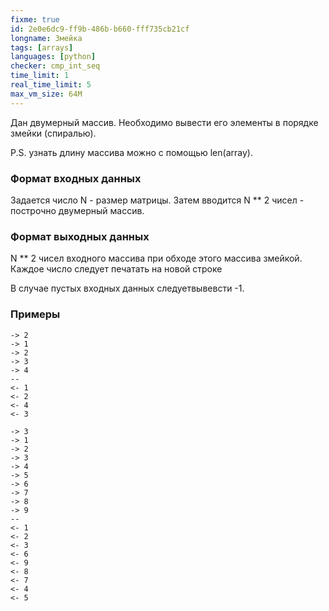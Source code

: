 ```yaml
---
fixme: true
id: 2e0e6dc9-ff9b-486b-b660-fff735cb21cf
longname: Змейка
tags: [arrays]
languages: [python]
checker: cmp_int_seq
time_limit: 1
real_time_limit: 5
max_vm_size: 64M
---
```


Дан двумерный массив. Необходимо вывести его элементы в порядке змейки (спиралью). 

P.S. узнать длину массива можно с помощью len(array).

### Формат входных данных

Задается число N - размер матрицы. Затем вводится N ** 2 чисел - построчно двумерный массив. 

### Формат выходных данных

N ** 2 чисел входного массива при обходе этого массива змейкой. Каждое число следует печатать на новой строке

В случае пустых входных данных следуетвывевсти -1.

### Примеры

```
-> 2
-> 1 
-> 2
-> 3
-> 4
--
<- 1 
<- 2
<- 4
<- 3
```

```
-> 3
-> 1
-> 2
-> 3
-> 4
-> 5
-> 6
-> 7
-> 8
-> 9
--
<- 1
<- 2
<- 3
<- 6
<- 9
<- 8
<- 7
<- 4
<- 5
```
